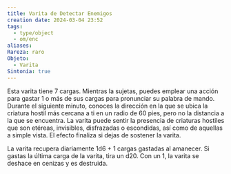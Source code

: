 ```yaml
---
title: Varita de Detectar Enemigos
creation date: 2024-03-04 23:52
tags:
  - type/object
  - om/enc
aliases: 
Rareza: raro
Objeto:
  - Varita
Sintonía: true
---
```

Esta varita tiene 7 cargas. Mientras la sujetas, puedes emplear una acción para gastar 1 o más de sus cargas para pronunciar su palabra de mando. Durante el siguiente minuto, conoces la dirección en la que se ubica la criatura hostil más cercana a ti en un radio de 60 pies, pero no la distancia a la que se encuentra. La varita puede sentir la presencia de criaturas hostiles que son etéreas, invisibles, disfrazadas o escondidas, así como de aquellas a simple vista. El efecto finaliza si dejas de sostener la varita.

La varita recupera diariamente 1d6 + 1 cargas gastadas al amanecer. Si gastas la última carga de la varita, tira un d20. Con un 1, la varita se deshace en cenizas y es destruida.